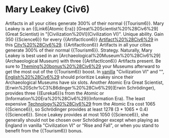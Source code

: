 # Mary Leakey (Civ6)

Artifacts in all your cities generate 300% of their normal {{Tourism6}}.
Mary Leakey is an {{Link6|Atomic Era}} [Great%20Scientist%20%28Civ6%29](Great Scientist) in "[Civilization%20VI](Civilization VI)".
Unique ability.
Gain 350 {{Science6}} for every {{ArtifactIcon6}} [Artifact%20%28Civ6%29](Artifact) in this [City%20%28Civ6%29](city). {{ArtifactIcon6}} Artifacts in all your cities generate 300% of their normal {{Tourism6}}.
Strategy.
Naturally, Mary Leakey is best used in an [Archaeological%20Museum%20%28Civ6%29](Archaeological Museum) with three {{ArtifactIcon6}} Artifacts present. Be sure to [Theming%20bonus%20%28Civ6%29](theme) your Museums afterward to get the most out of the {{Tourism6}} boost.
In [vanilla](vanilla) "Civilization VI" and "", [English%20%28Civ6%29](England) should prioritize Leakey since their Archaeological Museums have six slots.
Another Atomic Era Great Scientist, [Erwin%20Schr%C3%B6dinger%20%28Civ6%29](Erwin Schrödinger), provides three {{Eureka6}}s from the Atomic or [Information%20Era%20%28Civ6%29](Information Era). The least expensive [Technology%20%28Civ6%29](technologies) from the Atomic Era cost 1065 {{Science6}}, so Schrödinger provides at least 1278 (3 * 1065 * 0.4) {{Science6}}. Since Leakey provides at most 1050 {{Science6}}, she generally should not be chosen over Schrödinger except when playing as England in vanilla "Civilization VI" or "Rise and Fall", or when you stand to benefit from the {{Tourism6}} bonus.